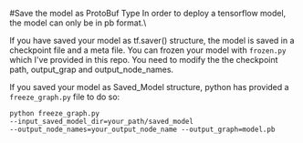 #Save the model as ProtoBuf Type
In order to deploy a tensorflow model, the model can only be in pb format.\

If you have saved your model as tf.saver() structure, the model is saved in a checkpoint file and a meta file. You can frozen your model with ```frozen.py``` which I've provided in this repo. You need to modify the the checkpoint path, output_grap and output_node_names.

If you saved your model as Saved_Model structure, python has provided a ```freeze_graph.py``` file to do so:
```
python freeze_graph.py
--input_saved_model_dir=your_path/saved_model
--output_node_names=your_output_node_name --output_graph=model.pb
```
